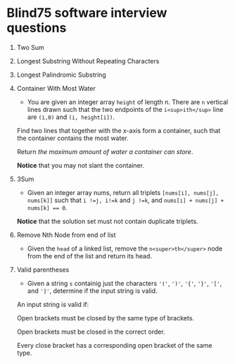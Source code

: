 # Blind75 software interview questions

1. Two Sum
2. Longest Substring Without Repeating Characters
3. Longest Palindromic Substring
4. Container With Most Water
    - You are given an integer array `height` of length n. There are `n`
    vertical lines drawn such that the two endpoints of the `i<sup>ith</sup>`
    line are `(i,0)` and `(i, height[i])`.

    Find two lines that together with the x-axis form a container, such that
    the container contains the most water.

    Return *the maximum amount of water a container can store*.

    **Notice** that you may not slant the container.
5. 3Sum
    - Given an integer array nums, return all triplets `[nums[i], nums[j],
    nums[k]]` such that `i !=j, i!=k` and `j !=k`, and `nums[i] + nums[j] +
    nums[k] == 0`.

    **Notice** that the solution set must not contain duplicate triplets.
6. Remove Nth Node from end of list
    - Given the `head` of a linked list, remove the `n<super>th</super>` node
    from the end of the list and return its head.
7. Valid parentheses
    - Given a string `s` containig just the characters `'('`, `')'`, `'{'`,
    `'}'`, `'['`, and `']'`, determine if the input string is valid.

    An input string is valid if:

    Open brackets must be closed by the same type of brackets.

    Open brackets must be closed in the correct order.

    Every close bracket has a corresponding open bracket of the same type.

